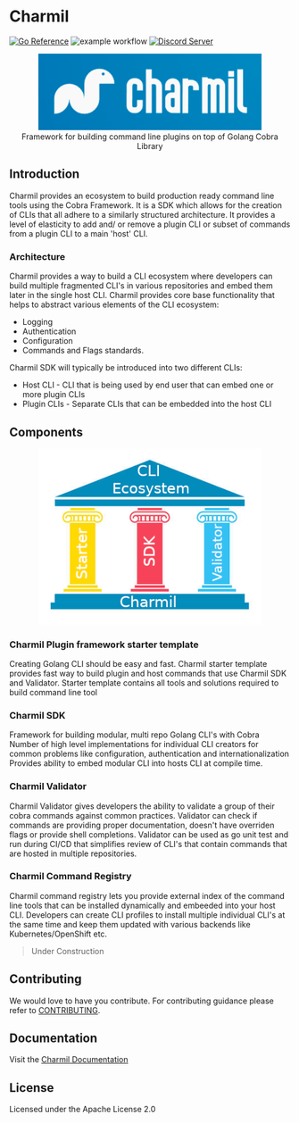 # Charmil
<a href="https://pkg.go.dev/github.com/aerogear/charmil"><img src="https://pkg.go.dev/badge/github.com/aerogear/charmil.svg" alt="Go Reference"></a>
![example workflow](https://github.com/aerogear/charmil/actions/workflows/go_check.yaml/badge.svg)
<a href="https://discord.gg/nAQBYZncvm">
  <img alt="Discord Server" src="https://img.shields.io/discord/632220458137419776?logo=Discord&logoColor=%23fff">
</a>

<p align="center">
  <img width="400" src="./docs/images/logo_cropped.png">
  <br/>
  Framework for building command line plugins on top of Golang Cobra Library
</p>


## Introduction

Charmil provides an ecosystem to build production ready command line tools using the Cobra Framework. It is a SDK which
allows for the creation of CLIs that all adhere to a similarly structured architecture.
It provides a level of elasticity to add and/ or remove a plugin CLI or subset of commands from a plugin CLI to a main 'host' CLI.


### Architecture

Charmil provides a way to build a CLI ecosystem where developers can build multiple fragmented CLI's in various repositories 
and embed them later in the single host CLI. Charmil provides core base functionality that helps to abstract various elements 
of the CLI ecosystem:

- Logging
- Authentication
- Configuration
- Commands and Flags standards.

Charmil SDK will typically be introduced into two different CLIs:

- Host CLI - CLI that is being used by end user that can embed one or more plugin CLIs
- Plugin CLIs - Separate CLIs that can be embedded into the host CLI


## Components
<p align="center">
  <img width="400" src="./docs/images/charmil_pillar.png">
</p>

### Charmil Plugin framework starter template 

Creating Golang CLI should be easy and fast. 
Charmil starter template provides fast way to build plugin and host commands that use Charmil SDK and Validator.
Starter template contains all tools and solutions required to build command line tool

### Charmil SDK

Framework for building modular, multi repo Golang CLI's with Cobra 
Number of high level implementations for individual CLI creators for common problems like configuration, authentication and internationalization
Provides ability to embed modular CLI into hosts CLI at compile time.
 
### Charmil Validator

Charmil Validator gives developers the ability to validate a group of their cobra commands against common practices. 
Validator can check if commands are providing proper documentation, doesn't have overriden flags or provide shell completions. 
Validator can be used as go unit test and run during CI/CD that simplifies review of CLI's that contain commands that are hosted in multiple repositories.

 
### Charmil Command Registry

Charmil command registry lets you provide external index of the command line tools that can be installed dynamically and embeeded into your host CLI.
Developers can create CLI profiles to install multiple individual CLI's at the same time and keep them updated with various backends like Kubernetes/OpenShift etc.

> Under Construction

## Contributing

We would love to have you contribute. For contributing guidance please refer to [CONTRIBUTING](https://github.com/aerogear/charmil/contributing.md).

## Documentation

Visit the [Charmil Documentation](https://aerogear.github.io/charmil/docs/)

## License

Licensed under the Apache License 2.0

